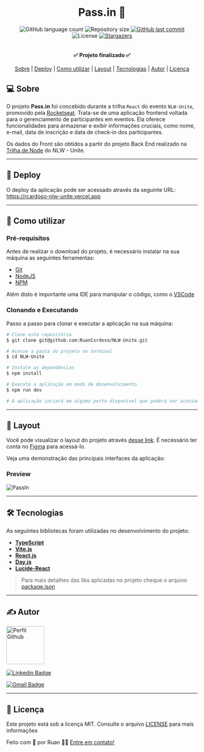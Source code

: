 <h1 align="center">
  Pass.in 📝
</h1>

<p align="center">
  <img alt="GitHub language count" src="https://img.shields.io/github/languages/count/RuanCxrdoso/NLW-Unite">

  <img alt="Repository size" src="https://img.shields.io/github/repo-size/RuanCxrdoso/NLW-Unite">
  
  <a href="https://github.com/RuanCxrdoso/NLW-Unite/commits/main">
    <img alt="GitHub last commit" src="https://img.shields.io/github/last-commit/RuanCxrdoso/NLW-Unite">
  </a>

  <img alt="License" src="https://img.shields.io/badge/license-MIT-blue">

  <a href="https://github.com/RuanCxrdoso/NLW-Unite/stargazers">
    <img alt="Stargazers" src="https://img.shields.io/github/stars/RuanCxrdoso/NLW-Unite?style=social">
  </a>
</p>

<p>
  <img src="https://github.com/RuanCxrdoso/NLW-Pass/assets/86266893/e7517a73-180e-4dbe-a7fb-e70e40a4b685" alt="" />
</p>

<h4 align="center"> 
	✅ Projeto finalizado ✅
</h4>

<p align="center">
 <a href="#-sobre">Sobre</a> |
 <a href="#-deploy">Deploy</a> |
 <a href="#-como-utilizar">Como utilizar</a> | 
 <a href="#-layout">Layout</a> |
 <a href="#-tecnologias">Tecnologias</a> | 
 <a href="#-autor">Autor</a> | 
 <a href="#-licença">Licença</a>
</p>


## 💻 Sobre

O projeto **Pass.in** foi concebido durante a trilha `React` do evento `NLW-Unite`, promovido pela [Rocketseat](https://www.rocketseat.com.br/). Trata-se de uma aplicação frontend voltada para o gerenciamento de participantes em eventos. Ela oferece funcionalidades para armazenar e exibir informações cruciais, como nome, e-mail, data de inscrição e data de check-in dos participantes.

Os dados do Front são obtidos a partir do projeto Back End realizado na [Trilha de Node](https://github.com/rocketseat-education/nlw-unite-nodejs) do NLW - Unite.

---

## 🔗 Deploy

O deploy da aplicação pode ser acessado através da seguinte URL: https://rcardoso-nlw-unite.vercel.app

---

## 🚀 Como utilizar

### Pré-requisitos

Antes de realizar o download do projeto, é necessário instalar na sua máquina as seguintes ferramentas:

* [Git](https://git-scm.com)
* [NodeJS](https://nodejs.org/en/)
* [NPM](https://www.npmjs.com/)

Além disto é importante uma IDE para manipular o código, como o [VSCode](https://code.visualstudio.com/)

### Clonando e Executando

Passo a passo para clonar e executar a aplicação na sua máquina:

```bash
# Clone este repositório
$ git clone git@github.com:RuanCxrdoso/NLW-Unite.git

# Acesse a pasta do projeto no terminal
$ cd NLW-Unite

# Instale as dependências
$ npm install

# Execute a aplicação em modo de desenvolvimento
$ npm run dev

# A aplicação inciará em alguma porta disponível que poderá ser acessada pelo navegador
```

---

## 🎨 Layout

Você pode visualizar o layout do projeto através [desse link](https://www.figma.com/community/file/1356738933008624188/pass-in). É necessário ter conta no [Figma](https://www.figma.com/) para acessá-lo.

Veja uma demonstração das principais interfaces da aplicação:

### Preview

![PassIn](https://github.com/RuanCxrdoso/NLW-Unite/assets/86266893/768432ce-8ebc-4d54-9232-f51ac384d93f)

---

## 🛠 Tecnologias

As seguintes bibliotecas foram utilizadas no desenvolvimento do projeto:

- **[TypeScript](https://www.typescriptlang.org/)**
- **[Vite.js](https://vitejs.dev/)**
- **[React.js](https://react.dev/)**
- **[Day.js](https://day.js.org/)**
- **[Lucide-React](https://lucide.dev/guide/packages/lucide-react)**


> Para mais detalhes das libs aplicadas no projeto cheque o arquivo [package.json](./package.json)

---

## ✍ Autor

<img alt="Perfil Github" title="Perfil Github" src="https://github.com/RuanCxrdoso.png" width="100px" />

[![Linkedin Badge](https://img.shields.io/badge/-Ruan_Cardoso-blue?style=flat-square&logo=Linkedin&logoColor=white&link=https://https://www.linkedin.com/in/ruancardosolinkdin/)](https://www.linkedin.com/in/ruancardosolinkdin/)

[![Gmail Badge](https://img.shields.io/badge/-cardosoruan2001@gmail.com-c14438?style=flat-square&logo=Gmail&logoColor=white&link=mailto:cardosoruan2001@gmail.com)](mailto:cardosoruan2001@gmail.com)

---

## 📝 Licença

Este projeto está sob a licença MIT. Consulte o arquivo [LICENSE](./LICENSE) para mais informações

Feito com 💛 por Ruan 👋🏽 [Entre em contato!](https://www.linkedin.com/in/ruancardosolinkdin/)
